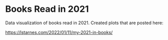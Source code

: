 # Books Read in 2021

Data visualization of books read in 2021. Created plots that are posted here:

https://lstarnes.com/2022/01/11/my-2021-in-books/
